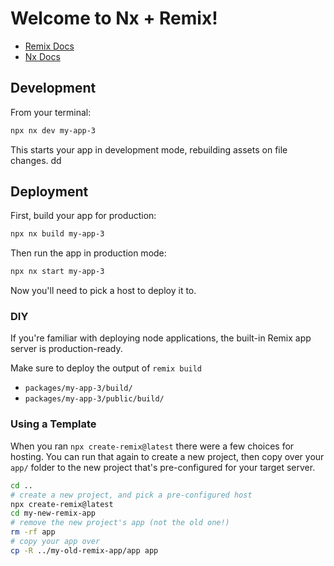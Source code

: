 # Welcome to Nx + Remix!

- [Remix Docs](https://remix.run/docs)
- [Nx Docs](https://nx.dev)

## Development

From your terminal:

```sh
npx nx dev my-app-3
```

This starts your app in development mode, rebuilding assets on file changes. dd

## Deployment

First, build your app for production:

```sh
npx nx build my-app-3
```

Then run the app in production mode:

```sh
npx nx start my-app-3
```

Now you'll need to pick a host to deploy it to.

### DIY

If you're familiar with deploying node applications, the built-in Remix app server is production-ready.

Make sure to deploy the output of `remix build`

- `packages/my-app-3/build/`
- `packages/my-app-3/public/build/`

### Using a Template

When you ran `npx create-remix@latest` there were a few choices for hosting. You can run that again to create a new project, then copy over your `app/` folder to the new project that's pre-configured for your target server.

```sh
cd ..
# create a new project, and pick a pre-configured host
npx create-remix@latest
cd my-new-remix-app
# remove the new project's app (not the old one!)
rm -rf app
# copy your app over
cp -R ../my-old-remix-app/app app
```
